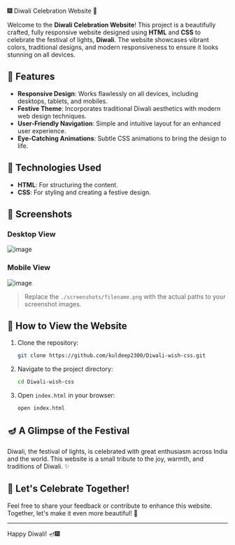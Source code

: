 🎆 Diwali Celebration Website 🎇

Welcome to the **Diwali Celebration Website**! This project is a beautifully crafted, fully responsive website designed using **HTML** and **CSS** to celebrate the festival of lights, **Diwali**. The website showcases vibrant colors, traditional designs, and modern responsiveness to ensure it looks stunning on all devices.

## 🌟 Features

- **Responsive Design**: Works flawlessly on all devices, including desktops, tablets, and mobiles.
- **Festive Theme**: Incorporates traditional Diwali aesthetics with modern web design techniques.
- **User-Friendly Navigation**: Simple and intuitive layout for an enhanced user experience.
- **Eye-Catching Animations**: Subtle CSS animations to bring the design to life.

## 🎨 Technologies Used

- **HTML**: For structuring the content.
- **CSS**: For styling and creating a festive design.

## 📸 Screenshots

### Desktop View
![image](https://github.com/user-attachments/assets/865d5ed3-4faa-4c64-bc3a-9052eaa38981)

### Mobile View
![image](https://github.com/user-attachments/assets/7b6b5566-3168-4611-8ebd-58ddc8bff561)

> Replace the `./screenshots/filename.png` with the actual paths to your screenshot images.

## 🚀 How to View the Website

1. Clone the repository:
    ```bash
    git clone https://github.com/kuldeep2300/Diwali-wish-css.git
    ```

2. Navigate to the project directory:
    ```bash
    cd Diwali-wish-css
    ```

3. Open `index.html` in your browser:
    ```bash
    open index.html
    ```

## 🪔 A Glimpse of the Festival

Diwali, the festival of lights, is celebrated with great enthusiasm across India and the world. This website is a small tribute to the joy, warmth, and traditions of Diwali. ✨

## 🎉 Let's Celebrate Together!

Feel free to share your feedback or contribute to enhance this website. Together, let's make it even more beautiful! 🌸

---

Happy Diwali! 🪔🎆
